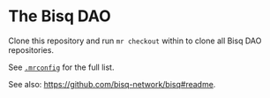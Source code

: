 # The Bisq DAO

Clone this repository and run `mr checkout` within to clone all Bisq DAO repositories.

See [`.mrconfig`](.mrconfig) for the full list.

See also: https://github.com/bisq-network/bisq#readme.
